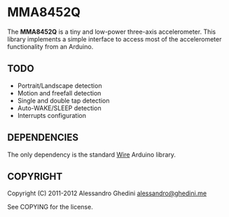 MMA8452Q
========

The **MMA8452Q** is a tiny and low-power three-axis accelerometer. This library
implements a simple interface to access most of the accelerometer functionality
from an Arduino.

## TODO

* Portrait/Landscape detection
* Motion and freefall detection
* Single and double tap detection
* Auto-WAKE/SLEEP detection
* Interrupts configuration

## DEPENDENCIES

The only dependency is the standard [Wire](http://arduino.cc/en/Reference/Wire) 
Arduino library.

## COPYRIGHT

Copyright (C) 2011-2012 Alessandro Ghedini <alessandro@ghedini.me>

See COPYING for the license.

